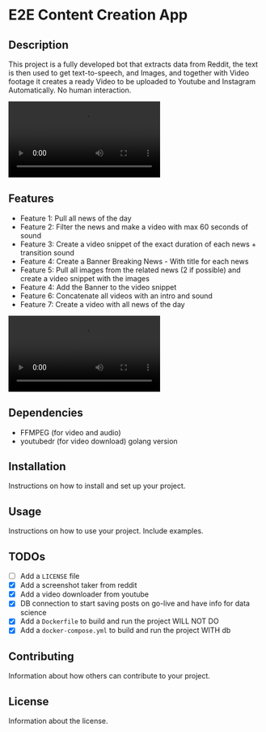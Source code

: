 # E2E Content Creation App

## Description

This project is a fully developed bot that extracts data from Reddit, the text is then used to get text-to-speech, and Images, and together with Video footage it creates a ready Video to be uploaded to Youtube and Instagram Automatically. No human interaction.

![Video](example/resultwsound.mp4)

## Features

- Feature 1: Pull all news of the day
- Feature 2: Filter the news and make a video with max 60 seconds of sound
- Feature 3: Create a video snippet of the exact duration of each news + transition sound
- Feature 4: Create a Banner Breaking News - With title for each news
- Feature 5: Pull all images from the related news (2 if possible) and create a video snippet with the images
- Feature 4: Add the Banner to the video snippet
- Feature 6: Concatenate all videos with an intro and sound
- Feature 7: Create a video with all news of the day

![Video Example](example/resultwsound.mp4)

## Dependencies

- FFMPEG (for video and audio)
- youtubedr (for video download) golang version

## Installation

Instructions on how to install and set up your project.

## Usage

Instructions on how to use your project. Include examples.

## TODOs

- [ ] Add a `LICENSE` file
- [x] Add a screenshot taker from reddit
- [x] Add a video downloader from youtube
- [x] DB connection to start saving posts on go-live and have info for data science
- [x] Add a `Dockerfile` to build and run the project WILL NOT DO
- [x] Add a `docker-compose.yml` to build and run the project WITH db

## Contributing

Information about how others can contribute to your project.

## License

Information about the license.
